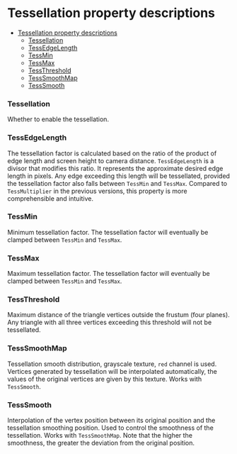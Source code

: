 # Tessellation property descriptions

- [Tessellation property descriptions](#tessellation-property-descriptions)
    - [Tessellation](#tessellation)
    - [TessEdgeLength](#tessedgelength)
    - [TessMin](#tessmin)
    - [TessMax](#tessmax)
    - [TessThreshold](#tessthreshold)
    - [TessSmoothMap](#tesssmoothmap)
    - [TessSmooth](#tesssmooth)

### Tessellation
Whether to enable the tessellation.

### TessEdgeLength
The tessellation factor is calculated based on the ratio of the product of edge length and screen height to camera distance. `TessEdgeLength` is a divisor that modifies this ratio. It represents the approximate desired edge length in pixels. Any edge exceeding this length will be tessellated, provided the tessellation factor also falls between `TessMin` and `TessMax`. Compared to `TessMultiplier` in the previous versions, this property is more comprehensible and intuitive.

### TessMin
Minimum tessellation factor. The tessellation factor will eventually be clamped between `TessMin` and `TessMax`.

### TessMax
Maximum tessellation factor. The tessellation factor will eventually be clamped between `TessMin` and `TessMax`.

### TessThreshold
Maximum distance of the triangle vertices outside the frustum (four planes). Any triangle with all three vertices exceeding this threshold will not be tessellated.

### TessSmoothMap
Tessellation smooth distribution, grayscale texture, `red` channel is used. Vertices generated by tessellation will be interpolated automatically, the values of the original vertices are given by this texture. Works with `TessSmooth`.

### TessSmooth
Interpolation of the vertex position between its original position and the tessellation smoothing position. Used to control the smoothness of the tessellation. Works with `TessSmoothMap`. Note that the higher the smoothness, the greater the deviation from the original position.
